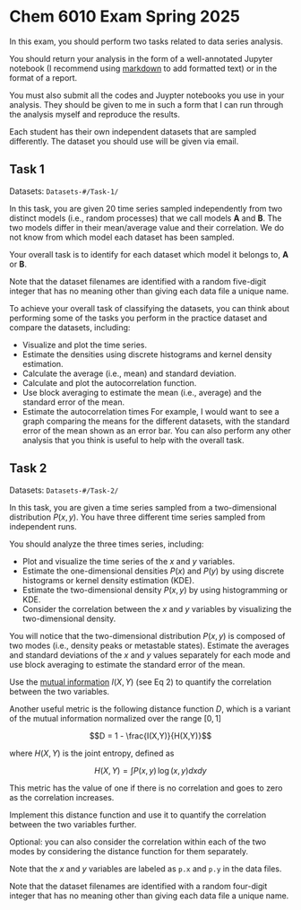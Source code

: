 # Chem 6010 Exam Spring 2025

In this exam, you should perform two tasks related to data series analysis. 

You should return your analysis in the form of a well-annotated Jupyter notebook (I recommend using [markdown](https://jupyter-notebook.readthedocs.io/en/stable/examples/Notebook/Working%20With%20Markdown%20Cells.html) to add formatted text) or in the format of a report. 

You must also submit all the codes and Juypter notebooks you use in your analysis. They should be given to me in such a form that I can run through the analysis myself and reproduce the results. 

Each student has their own independent datasets that are sampled differently. The dataset you should use will be given via email. 

## Task 1 

Datasets: `Datasets-#/Task-1/`

In this task, you are given 20 time series sampled independently from two distinct models (i.e., random processes) that we call models **A** and **B**. The two models differ in their mean/average value and their correlation. We do not know from which model each dataset has been sampled. 

Your overall task is to identify for each dataset which model it belongs to, **A** or **B**. 

Note that the dataset filenames are identified with a random five-digit integer that has no meaning other than giving each data file a unique name. 

To achieve your overall task of classifying the datasets, you can think about performing some of the tasks you perform in the practice dataset and compare the datasets, including:
- Visualize and plot the time series.
- Estimate the densities using discrete histograms and kernel density estimation.
- Calculate the average (i.e., mean) and standard deviation. 
- Calculate and plot the autocorrelation function.
- Use block averaging to estimate the mean (i.e., average) and the standard error of the mean.
- Estimate the autocorrelation times
For example, I would want to see a graph comparing the means for the different datasets, with the standard error of the mean shown as an error bar. You can also perform any other analysis that you think is useful to help with the overall task.

## Task 2

Datasets: `Datasets-#/Task-2/`

In this task, you are given a time series sampled from a two-dimensional distribution $P(x,y)$. You have three different time series sampled from independent runs. 

You should analyze the three times series, including: 
- Plot and visualize the time series of the $x$ and $y$ variables. 
- Estimate the one-dimensional densities $P(x)$ and $P(y)$ by using discrete histograms or kernel density estimation (KDE).
- Estimate the two-dimensional density $P(x,y)$ by using histogramming or KDE.
- Consider the correlation between the $x$ and $y$ variables by visualizing the two-dimensional density.

You will notice that the two-dimensional distribution $P(x,y)$ is composed of two modes (i.e., density peaks or metastable states). Estimate the averages and standard deviations of the $x$ and $y$ values separately for each mode and use block averaging to estimate the standard error of the mean. 

Use the [mutual information](https://en.wikipedia.org/wiki/Mutual_information) $I(X,Y)$ (see Eq 2) to quantify the correlation between the two variables. 

Another useful metric is the following distance function $D$, which is a variant of the mutual information normalized over the range $[0,1]$
```math
D = 1 - \frac{I(X,Y)}{H(X,Y)}
```
where $H(X,Y)$ is the joint entropy, defined as 
```math
H(X,Y) = \int P(x,y) \, \log(x,y) dx dy
```
This metric has the value of one if there is no correlation and goes to zero as the correlation increases. 

Implement this distance function and use it to quantify the correlation between the two variables further. 

Optional: you can also consider the correlation within each of the two modes by considering the distance function for them separately. 

Note that the $x$ and $y$ variables are labeled as `p.x` and `p.y` in the data files. 

Note that the dataset filenames are identified with a random four-digit integer that has no meaning other than giving each data file a unique name. 


